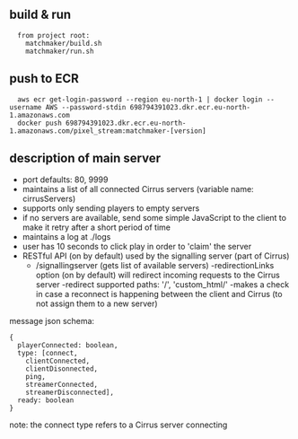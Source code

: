 ## build & run
```
  from project root:
    matchmaker/build.sh
    matchmaker/run.sh
```

## push to ECR
```
  aws ecr get-login-password --region eu-north-1 | docker login --username AWS --password-stdin 698794391023.dkr.ecr.eu-north-1.amazonaws.com
  docker push 698794391023.dkr.ecr.eu-north-1.amazonaws.com/pixel_stream:matchmaker-[version]
```

## description of main server
  - port defaults: 80, 9999
  - maintains a list of all connected Cirrus servers (variable name: cirrusServers)
  - supports only sending players to empty servers
  - if no servers are available, send some simple JavaScript to the client to make it retry after a short period of time
  - maintains a log at ./logs
  - user has 10 seconds to click play in order to 'claim' the server
  - RESTful API (on by default) used by the signalling server (part of Cirrus)
    - /signallingserver (gets list of available servers)
-redirectionLinks option (on by default) will redirect incoming requests to the Cirrus server
  -redirect supported paths: '/', 'custom_html/<fileName>'
-makes a check in case a reconnect is happening between the client and Cirrus (to not assign them to a new server)

message json schema:
```
{   
  playerConnected: boolean,
  type: [connect,
    clientConnected,
    clientDisonnected,
    ping,
    streamerConnected,
    streamerDisconnected],
  ready: boolean
}
```

note: the connect type refers to a Cirrus server connecting